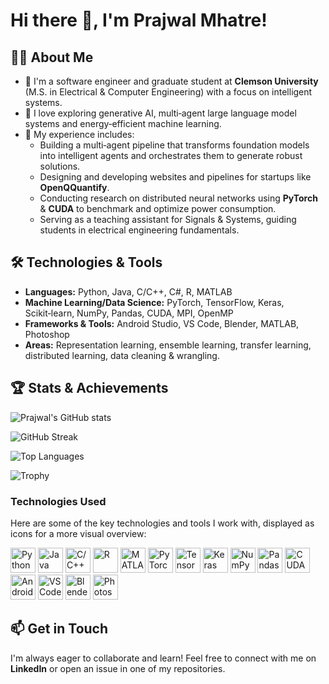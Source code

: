 # Hi there 👋, I'm **Prajwal Mhatre**!

## 👨‍💻 About Me
- 🧠 I'm a software engineer and graduate student at **Clemson University** (M.S. in Electrical & Computer Engineering) with a focus on intelligent systems.
- 🤖 I love exploring generative AI, multi‑agent large language model systems and energy‑efficient machine learning.
- 💼 My experience includes:
  - Building a multi‑agent pipeline that transforms foundation models into intelligent agents and orchestrates them to generate robust solutions.
  - Designing and developing websites and pipelines for startups like **OpenQQuantify**.
  - Conducting research on distributed neural networks using **PyTorch** & **CUDA** to benchmark and optimize power consumption.
  - Serving as a teaching assistant for Signals & Systems, guiding students in electrical engineering fundamentals.

## 🛠️ Technologies & Tools
- **Languages:** Python, Java, C/C++, C#, R, MATLAB
- **Machine Learning/Data Science:** PyTorch, TensorFlow, Keras, Scikit‑learn, NumPy, Pandas, CUDA, MPI, OpenMP
- **Frameworks & Tools:** Android Studio, VS Code, Blender, MATLAB, Photoshop
- **Areas:** Representation learning, ensemble learning, transfer learning, distributed learning, data cleaning & wrangling.


## 🏆 Stats & Achievements
<!--
![GitHub Streak](https://streak-stats.demolab.com/?user=Prajwal-Mhatre&theme=default)
![Top Langs](https://github-readme-stats.vercel.app/api/top-langs/?username=Prajwal-Mhatre&layout=compact&langs_count=6)
-->
![Prajwal's GitHub stats](https://github-readme-stats.vercel.app/api?username=Prajwal-Mhatre&show_icons=true&theme=transparent)

![GitHub Streak](https://streak-stats.demolab.com/?user=Prajwal-Mhatre&theme=default)

![Top Languages](https://github-readme-stats.vercel.app/api/top-langs/?username=Prajwal-Mhatre&layout=compact&theme=transparent)

![Trophy](https://github-profile-trophy.vercel.app/?username=Prajwal-Mhatre&theme=flat&column=4)

### Technologies Used

Here are some of the key technologies and tools I work with, displayed as icons for a more visual overview:

<p align="left">
  <img src="https://www.vectorlogo.zone/logos/python/python-icon.svg" alt="Python" width="40" height="40" title="Python"/>
  <img src="https://www.vectorlogo.zone/logos/java/java-icon.svg" alt="Java" width="40" height="40" title="Java"/>
  <img src="https://cdn.iconscout.com/icon/free/png-512/c-programming-569564.png" alt="C/C++" width="40" height="40" title="C/C++"/>
  <img src="https://www.vectorlogo.zone/logos/r-project/r-project-icon.svg" alt="R" width="40" height="40" title="R"/>
  <img src="https://upload.wikimedia.org/wikipedia/commons/thumb/2/21/Matlab_Logo.png/667px-Matlab_Logo.png" alt="MATLAB" width="40" height="40" title="MATLAB"/>
  <img src="https://www.vectorlogo.zone/logos/pytorch/pytorch-icon.svg" alt="PyTorch" width="40" height="40" title="PyTorch"/>
  <img src="https://www.vectorlogo.zone/logos/tensorflow/tensorflow-icon.svg" alt="TensorFlow" width="40" height="40" title="TensorFlow"/>
  <img src="https://upload.wikimedia.org/wikipedia/commons/a/ae/Keras_logo.svg" alt="Keras" width="40" height="40" title="Keras"/>
  <img src="https://www.vectorlogo.zone/logos/numpy/numpy-icon.svg" alt="NumPy" width="40" height="40" title="NumPy"/>
  <img src="https://pandas.pydata.org/static/img/pandas_mark.svg" alt="Pandas" width="40" height="40" title="Pandas"/>
  <img src="https://www.vectorlogo.zone/logos/nvidia/nvidia-icon.svg" alt="CUDA" width="40" height="40" title="CUDA"/>
  <img src="https://www.vectorlogo.zone/logos/android/android-official.svg" alt="Android" width="40" height="40" title="Android"/>
  <img src="https://www.vectorlogo.zone/logos/visualstudio_code/visualstudio_code-icon.svg" alt="VS Code" width="40" height="40" title="VS Code"/>
  <img src="https://www.vectorlogo.zone/logos/blender/blender-icon.svg" alt="Blender" width="40" height="40" title="Blender"/>
  <img src="https://www.vectorlogo.zone/logos/adobe_photoshop/adobe_photoshop-icon.svg" alt="Photoshop" width="40" height="40" title="Photoshop"/>
</p>


## 📫 Get in Touch
I'm always eager to collaborate and learn! Feel free to connect with me on **LinkedIn** or open an issue in one of my repositories.

<!--
Fun fact: I love building things that bridge the physical and digital worlds.
-->
